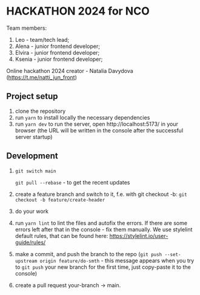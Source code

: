 # HACKATHON 2024 for NCO

Team members:

1. Leo - team/tech lead;
2. Alena - junior frontend developer;
3. Elvira - junior frontend developer;
4. Ksenia - junior frontend developer;

Online hackathon 2024 creator - Natalia Davydova (https://t.me/natti_jun_front)

## Project setup

1. clone the repository
2. run `yarn` to install locally the necessary dependencies
3. run `yarn dev` to run the server, open http://localhost:5173/ in your browser (the URL will be written in the console after the successful server startup)

## Development

1. `git switch main`

   `git pull --rebase` - to get the recent updates

2. create a feature branch and switch to it, f.e. with git checkout -b: `git checkout -b feature/create-header`
3. do your work
4. run `yarn lint` to lint the files and autofix the errors. If there are some errors left after that in the console - fix them manually. We use stylelint default rules, that can be found here: https://stylelint.io/user-guide/rules/
5. make a commit, and push the branch to the repo (`git push --set-upstream origin feature/do-smth` - this message appears when you try to `git push` your new branch for the first time, just copy-paste it to the console)
6. create a pull request your-branch -> main.
